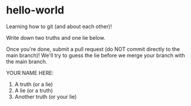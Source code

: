 # hello-world
Learning how to git (and about each other)!

Write down two truths and one lie below.

Once you're done, submit a pull request (do NOT commit directly to the main branch)! We'll try to guess the lie before we merge your branch with the main branch.

YOUR NAME HERE:
1. A truth (or a lie)
2. A lie (or a truth)
3. Another truth (or your lie)
